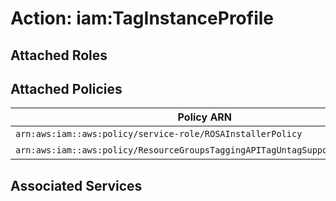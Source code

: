 # Action: iam:TagInstanceProfile

## Attached Roles

## Attached Policies

| Policy ARN | Policy Name |
|------------|-------------|
| `arn:aws:iam::aws:policy/service-role/ROSAInstallerPolicy` | [ROSAInstallerPolicy](../policies.md#rosainstallerpolicy) |
| `arn:aws:iam::aws:policy/ResourceGroupsTaggingAPITagUntagSupportedResources` | [ResourceGroupsTaggingAPITagUntagSupportedResources](../policies.md#resourcegroupstaggingapitaguntagsupportedresources) |

## Associated Services

